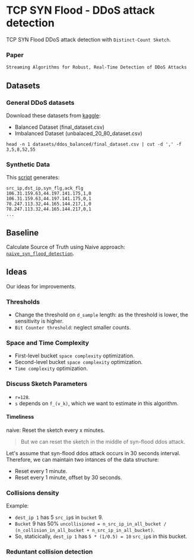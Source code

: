 # TCP SYN Flood - DDoS attack detection

TCP SYN Flood DDoS attack detection with `Distinct-Count Sketch`.

### Paper
`Streaming Algorithms for Robust, Real-Time Detection of DDoS Attacks`

## Datasets
### General DDoS datasets
Download these datasets from [kaggle](https://www.kaggle.com/datasets/devendra416/ddos-datasets):
- Balanced Dataset (final_dataset.csv)
- Imbalanced Dataset (unbalaced_20_80_dataset.csv)

```shell
head -n 1 datasets/ddos_balanced/final_dataset.csv | cut -d ',' -f 3,5,8,52,55
```

### Synthetic Data
This [script](./src/simulate.py) generates:

```csv
src_ip,dst_ip,syn_flg,ack_flg
106.31.159.63,44.197.141.175,1,0
106.31.159.63,44.197.141.175,0,1
78.247.113.32,44.165.144.217,1,0
78.247.113.32,44.165.144.217,0,1
...
```

## Baseline
Calculate Source of Truth using Naive approach: [`naive_syn_flood_detection`](./src/dataset.py).

## Ideas
Our ideas for improvements.

### Thresholds
- Change the threshold on `d_sample` length: as the threshold is lower, the sensitivity is higher.
- `Bit Counter threshold`: neglect smaller counts.

### Space and Time Complexity
- First-level bucket `space complexity` optimization.
- Second-level bucket `space complexity` optimization.
- `Time complexity` optimization.

### Discuss Sketch Parameters
- `r=128`.
- `s` depends on `f_(v_k)`, which we want to estimate in this algorithm.

#### Timeliness
naive: Reset the sketch every x minutes.
> But we can reset the sketch in the middle of syn-flood ddos attack.

Let's assume that syn-flood ddos attack occurs in 30 seconds interval.
Therefore, we can maintain two intances of the data structure:
- Reset every 1 minute.
- Reset every 1 minute, offset by 30 seconds.

### Collisions density

Example:

- `dest_ip 1` has 5 `src_ip`s in `bucket` 9.
- `Bucket` 9 has 50% `uncollisioned = n_src_ip_in_all_bucket / (n_collision_in_all_bucket + n_src_ip_in_all_bucket)`.
- So, staticically, `dest_ip 1` has `5 * (1/0.5) = 10` `src_ip`s in this bucket.

### Reduntant collision detection